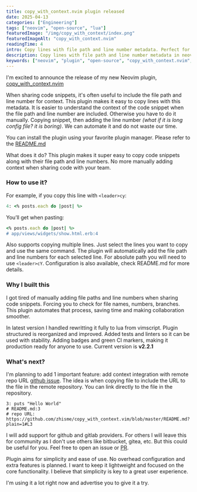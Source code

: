 ```yaml
---
title: copy_with_context.nvim plugin released
date: 2025-04-13
categories: ["Engineering"]
tags: ["neovim", "open-source", "lua"]
featuredImage: "/img/copy_with_context/index.png"
featuredImageAlt: "copy_with_context.nvim"
readingTime: 4
intro: Copy lines with file path and line number metadata. Perfect for sharing code snippets with context.
description: Copy lines with file path and line number metadata in neovim. Perfect for sharing code snippets with context.
keywords: ["neovim", "plugin", "open-source", "copy_with_context.nvim", "lua", "nvim"]
---
```

I'm excited to announce the release of my new Neovim plugin, [copy_with_context.nvim](https://github.com/zhisme/copy_with_context.nvim)

When sharing code snippets, it's often useful to include the file path and line number for context. This plugin makes it easy to copy lines with this metadata. It is easier to understand the context of the code snippet when the file path and line number are included. Otherwise you have to do it manually. Copying snippet, then adding the line number *(what if it is long config file? it is boring)*. We can automate it and do not waste our time.

You can install the plugin using your favorite plugin manager. Please refer to the [README.md](https://github.com/zhisme/copy_with_context.nvim?tab=readme-ov-file#installation)

What does it do? This plugin makes it super easy to copy code snippets along with their file path and line numbers. No more manually adding context when sharing code with your team.

### How to use it?
For example, if you copy this line with `<leader>cy`:
```ruby
4: <% posts.each do |post| %>
```
You’ll get when pasting:
```ruby
<% posts.each do |post| %>
# app/views/widgets/show.html.erb:4
```
Also supports copying multiple lines. Just select the lines you want to copy and use the same command. The plugin will automatically add the file path and line numbers for each selected line. For absolute path you will need to use `<leader>cY`. Configuration is also available, check README.md for more details.

### Why I built this
I got tired of manually adding file paths and line numbers when sharing code snippets. Forcing you to check for file names, numbers, branches. This plugin automates that process, saving time and making collaboration smoother.

In latest version I handled rewritting it fully to lua from vimscript. Plugin structured is reorganized and improved. Added tests and linters so it can be used with stability. Adding badges and green CI markers, making it production ready for anyone to use. Current version is **v2.2.1**

### What's next?

I'm planning to add 1 important feature: add context integration with remote repo URL [github issue](https://github.com/zhisme/copy_with_context.nvim/issues/1).
The idea is when copying file to include the URL to the file in the remote repository. You can link directly to the file in the repository.
```
3: puts "Hello World"
# README.md:3
# repo URL: https://github.com/zhisme/copy_with_context.vim/blob/master/README.md?plain=1#L3
```
I will add support for github and gitlab providers. For others I will leave this for community as I don't use others like bitbucket, gitea, etc. But this could be useful for you. Feel free to open an issue or [PR](https://github.com/zhisme/copy_with_context.nvim/pulls).

Plugin aims for simplicity and ease of use. No overhead configuration and extra features is planned. I want to keep it lightweight and focused on the core functionality. I believe that simplicity is key to a great user experience.

I'm using it a lot right now and advertise you to give it a try.
